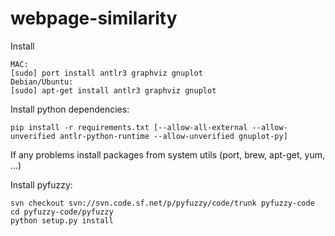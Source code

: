 webpage-similarity
==================

Install
```
MAC:
[sudo] port install antlr3 graphviz gnuplot
Debian/Ubuntu:
[sudo] apt-get install antlr3 graphviz gnuplot
```

Install python dependencies:
```
pip install -r requirements.txt [--allow-all-external --allow-unverified antlr-python-runtime --allow-unverified gnuplot-py]
```
If any problems install packages from system utils (port, brew, apt-get, yum, ...)


Install pyfuzzy:
```
svn checkout svn://svn.code.sf.net/p/pyfuzzy/code/trunk pyfuzzy-code
cd pyfuzzy-code/pyfuzzy
python setup.py install
```
